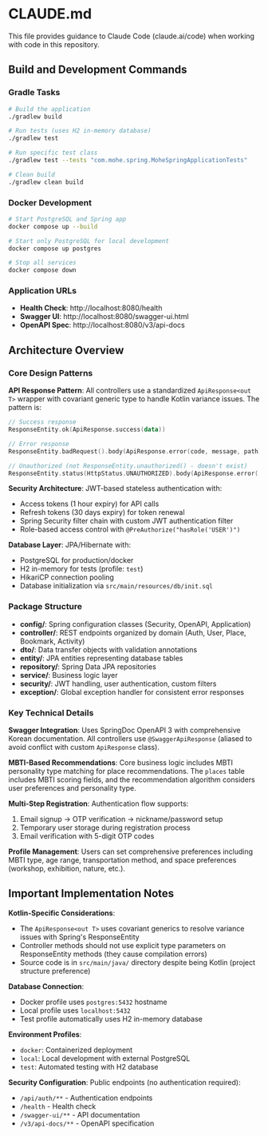 # CLAUDE.md

This file provides guidance to Claude Code (claude.ai/code) when working with code in this repository.

## Build and Development Commands

### Gradle Tasks
```bash
# Build the application
./gradlew build

# Run tests (uses H2 in-memory database)
./gradlew test

# Run specific test class
./gradlew test --tests "com.mohe.spring.MoheSpringApplicationTests"

# Clean build
./gradlew clean build
```

### Docker Development
```bash
# Start PostgreSQL and Spring app
docker compose up --build

# Start only PostgreSQL for local development
docker compose up postgres

# Stop all services
docker compose down
```

### Application URLs
- **Health Check**: http://localhost:8080/health
- **Swagger UI**: http://localhost:8080/swagger-ui.html
- **OpenAPI Spec**: http://localhost:8080/v3/api-docs

## Architecture Overview

### Core Design Patterns

**API Response Pattern**: All controllers use a standardized `ApiResponse<out T>` wrapper with covariant generic type to handle Kotlin variance issues. The pattern is:
```kotlin
// Success response
ResponseEntity.ok(ApiResponse.success(data))

// Error response  
ResponseEntity.badRequest().body(ApiResponse.error(code, message, path))

// Unauthorized (not ResponseEntity.unauthorized() - doesn't exist)
ResponseEntity.status(HttpStatus.UNAUTHORIZED).body(ApiResponse.error(...))
```

**Security Architecture**: JWT-based stateless authentication with:
- Access tokens (1 hour expiry) for API calls
- Refresh tokens (30 days expiry) for token renewal
- Spring Security filter chain with custom JWT authentication filter
- Role-based access control with `@PreAuthorize("hasRole('USER')")`

**Database Layer**: JPA/Hibernate with:
- PostgreSQL for production/docker
- H2 in-memory for tests (profile: `test`)
- HikariCP connection pooling
- Database initialization via `src/main/resources/db/init.sql`

### Package Structure

- **config/**: Spring configuration classes (Security, OpenAPI, Application)
- **controller/**: REST endpoints organized by domain (Auth, User, Place, Bookmark, Activity)
- **dto/**: Data transfer objects with validation annotations
- **entity/**: JPA entities representing database tables
- **repository/**: Spring Data JPA repositories
- **service/**: Business logic layer
- **security/**: JWT handling, user authentication, custom filters
- **exception/**: Global exception handler for consistent error responses

### Key Technical Details

**Swagger Integration**: Uses SpringDoc OpenAPI 3 with comprehensive Korean documentation. All controllers use `@SwaggerApiResponse` (aliased to avoid conflict with custom `ApiResponse` class).

**MBTI-Based Recommendations**: Core business logic includes MBTI personality type matching for place recommendations. The `places` table includes MBTI scoring fields, and the recommendation algorithm considers user preferences and personality type.

**Multi-Step Registration**: Authentication flow supports:
1. Email signup → OTP verification → nickname/password setup
2. Temporary user storage during registration process
3. Email verification with 5-digit OTP codes

**Profile Management**: Users can set comprehensive preferences including MBTI type, age range, transportation method, and space preferences (workshop, exhibition, nature, etc.).

## Important Implementation Notes

**Kotlin-Specific Considerations**: 
- The `ApiResponse<out T>` uses covariant generics to resolve variance issues with Spring's ResponseEntity
- Controller methods should not use explicit type parameters on ResponseEntity methods (they cause compilation errors)
- Source code is in `src/main/java/` directory despite being Kotlin (project structure preference)

**Database Connection**:
- Docker profile uses `postgres:5432` hostname
- Local profile uses `localhost:5432`
- Test profile automatically uses H2 in-memory database

**Environment Profiles**:
- `docker`: Containerized deployment
- `local`: Local development with external PostgreSQL  
- `test`: Automated testing with H2 database

**Security Configuration**: Public endpoints (no authentication required):
- `/api/auth/**` - Authentication endpoints
- `/health` - Health check
- `/swagger-ui/**` - API documentation
- `/v3/api-docs/**` - OpenAPI specification